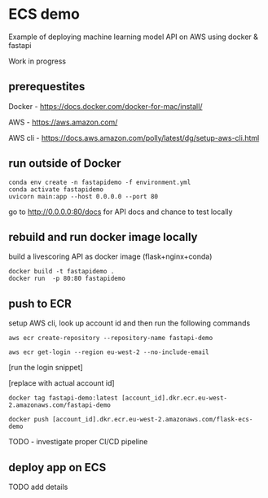 # ECS demo

Example of deploying machine learning model API on AWS using docker & fastapi

Work in progress

## prerequestites

Docker - https://docs.docker.com/docker-for-mac/install/

AWS - https://aws.amazon.com/

AWS cli - https://docs.aws.amazon.com/polly/latest/dg/setup-aws-cli.html

## run outside of Docker

    conda env create -n fastapidemo -f environment.yml
    conda activate fastapidemo
    uvicorn main:app --host 0.0.0.0 --port 80

go to http://0.0.0.0:80/docs for API docs and chance to test locally


## rebuild and run docker image locally

build a livescoring API as docker image (flask+nginx+conda)

    docker build -t fastapidemo .
    docker run  -p 80:80 fastapidemo

## push to ECR

setup AWS cli, look up account id and then run the following commands

    aws ecr create-repository --repository-name fastapi-demo

    aws ecr get-login --region eu-west-2 --no-include-email

[run the login snippet]

[replace with actual account id]

    docker tag fastapi-demo:latest [account_id].dkr.ecr.eu-west-2.amazonaws.com/fastapi-demo

    docker push [account_id].dkr.ecr.eu-west-2.amazonaws.com/flask-ecs-demo

TODO - investigate proper CI/CD pipeline

## deploy app on ECS

TODO add details
